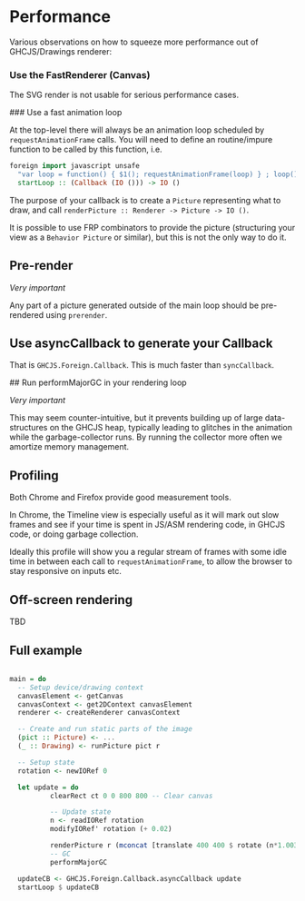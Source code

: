 

# Performance

Various observations on how to squeeze more performance out of GHCJS/Drawings renderer:


### Use the FastRenderer (Canvas)

The SVG render is not usable for serious performance cases.

### Use a fast animation loop

At the top-level there will always be an animation loop scheduled by `requestAnimationFrame` calls.
You will need to define an routine/impure function to be called by this function, i.e.  

```hs
foreign import javascript unsafe
  "var loop = function() { $1(); requestAnimationFrame(loop) } ; loop()"
  startLoop :: (Callback (IO ())) -> IO ()
```

The purpose of your callback is to create a `Picture` representing what to draw,
and call `renderPicture :: Renderer -> Picture -> IO ()`.

It is possible to use FRP combinators to provide the picture (structuring your view as a `Behavior Picture` or similar), but this is not the only way to do it.


## Pre-render

*Very important*

Any part of a picture generated outside of the main loop should be pre-rendered using `prerender`.

## Use asyncCallback to generate your Callback

That is `GHCJS.Foreign.Callback`. This is much faster than `syncCallback`.

## Run performMajorGC in your rendering loop

*Very important*

This may seem counter-intuitive, but it prevents building up of large data-structures on the GHCJS heap, typically leading to glitches in the animation while the garbage-collector runs. By running the collector more often we amortize memory management.

## Profiling

Both Chrome and Firefox provide good measurement tools.

In Chrome, the Timeline view is especially useful as it will mark out slow frames
and see if your time is spent in JS/ASM rendering code, in GHCJS code, or doing
garbage collection.

Ideally this profile will show you a regular stream of frames with some idle
time in between each call to `requestAnimationFrame`, to allow the browser to
stay responsive on inputs etc.

## Off-screen rendering

TBD

## Full example

```hs

main = do
  -- Setup device/drawing context
  canvasElement <- getCanvas
  canvasContext <- get2DContext canvasElement
  renderer <- createRenderer canvasContext

  -- Create and run static parts of the image
  (pict :: Picture) <- ...
  (_ :: Drawing) <- runPicture pict r

  -- Setup state
  rotation <- newIORef 0

  let update = do
          clearRect ct 0 0 800 800 -- Clear canvas

          -- Update state
          n <- readIORef rotation
          modifyIORef' rotation (+ 0.02)

          renderPicture r (mconcat [translate 400 400 $ rotate (n*1.003*pi*2) pict])
          -- GC
          performMajorGC

  updateCB <- GHCJS.Foreign.Callback.asyncCallback update
  startLoop $ updateCB
```
